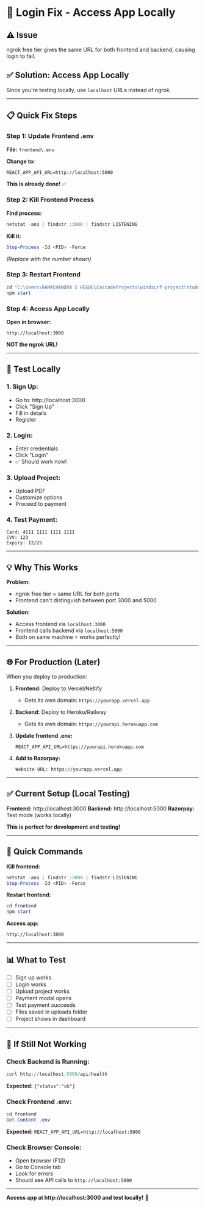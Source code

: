 # 🔧 Login Fix - Access App Locally

## ⚠️ Issue

ngrok free tier gives the same URL for both frontend and backend, causing login to fail.

## ✅ Solution: Access App Locally

Since you're testing locally, use `localhost` URLs instead of ngrok.

---

## 📋 Quick Fix Steps

### **Step 1: Update Frontend .env**

**File:** `frontend\.env`

**Change to:**
```
REACT_APP_API_URL=http://localhost:5000
```

**This is already done!** ✅

### **Step 2: Kill Frontend Process**

**Find process:**
```powershell
netstat -ano | findstr :3000 | findstr LISTENING
```

**Kill it:**
```powershell
Stop-Process -Id <PID> -Force
```
*(Replace <PID> with the number shown)*

### **Step 3: Restart Frontend**

```powershell
cd "C:\Users\RAMACHANDRA S HEGDE\CascadeProjects\windsurf-project\student-project-portal\frontend"
npm start
```

### **Step 4: Access App Locally**

**Open in browser:**
```
http://localhost:3000
```

**NOT the ngrok URL!**

---

## 🧪 Test Locally

### **1. Sign Up:**
- Go to: http://localhost:3000
- Click "Sign Up"
- Fill in details
- Register

### **2. Login:**
- Enter credentials
- Click "Login"
- ✅ Should work now!

### **3. Upload Project:**
- Upload PDF
- Customize options
- Proceed to payment

### **4. Test Payment:**
```
Card: 4111 1111 1111 1111
CVV: 123
Expiry: 12/25
```

---

## 💡 Why This Works

**Problem:**
- ngrok free tier = same URL for both ports
- Frontend can't distinguish between port 3000 and 5000

**Solution:**
- Access frontend via `localhost:3000`
- Frontend calls backend via `localhost:5000`
- Both on same machine = works perfectly!

---

## 🌐 For Production (Later)

When you deploy to production:

1. **Frontend:** Deploy to Vercel/Netlify
   - Gets its own domain: `https://yourapp.vercel.app`

2. **Backend:** Deploy to Heroku/Railway
   - Gets its own domain: `https://yourapi.herokuapp.com`

3. **Update frontend .env:**
   ```
   REACT_APP_API_URL=https://yourapi.herokuapp.com
   ```

4. **Add to Razorpay:**
   ```
   Website URL: https://yourapp.vercel.app
   ```

---

## ✅ Current Setup (Local Testing)

**Frontend:** http://localhost:3000
**Backend:** http://localhost:5000
**Razorpay:** Test mode (works locally)

**This is perfect for development and testing!**

---

## 🎯 Quick Commands

**Kill frontend:**
```powershell
netstat -ano | findstr :3000 | findstr LISTENING
Stop-Process -Id <PID> -Force
```

**Restart frontend:**
```powershell
cd frontend
npm start
```

**Access app:**
```
http://localhost:3000
```

---

## 📊 What to Test

- [ ] Sign up works
- [ ] Login works
- [ ] Upload project works
- [ ] Payment modal opens
- [ ] Test payment succeeds
- [ ] Files saved in uploads folder
- [ ] Project shows in dashboard

---

## 🚨 If Still Not Working

### **Check Backend is Running:**
```powershell
curl http://localhost:5000/api/health
```
**Expected:** `{"status":"ok"}`

### **Check Frontend .env:**
```powershell
cd frontend
Get-Content .env
```
**Expected:** `REACT_APP_API_URL=http://localhost:5000`

### **Check Browser Console:**
- Open browser (F12)
- Go to Console tab
- Look for errors
- Should see API calls to `http://localhost:5000`

---

**Access app at http://localhost:3000 and test locally!** 🚀

